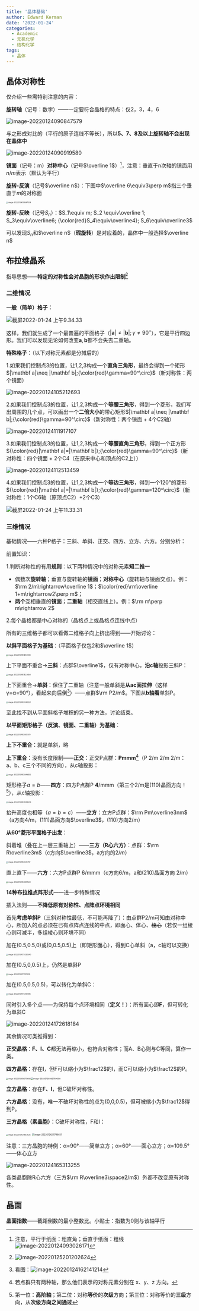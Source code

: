 ```yaml
---
title: '晶体基础'
author: Edward Kerman
date: '2022-01-24'
categories:
  - Academic
  - 无机化学
  - 结构化学
tags:
  - 晶体
---
```


## 晶体对称性

仅介绍一些需特别注意的内容：

**旋转轴**（记号：数字）——一定要符合晶格的特点：仅2，3，4，6

![image-20220124090847579](https://tva1.sinaimg.cn/large/008i3skNly1gyoho1haexj316s0g0jsl.jpg)

与之形成对比的（平行的原子连线不等长），所以**5、7、8及以上旋转轴不会出现在晶体中**

![image-20220124090919580](https://tva1.sinaimg.cn/large/008i3skNly1gyohol4zrcj315s0bimxj.jpg)

**镜面**（记号：m）**对称中心**（记号$\overline 1$）[^1]，注意：垂直于n次轴的镜面用$n/m$表示（默认为平行）

[^1]: 注意，平行于纸面：粗直角；垂直于纸面：粗线![image-20220124093026171](https://tva1.sinaimg.cn/large/008i3skNly1gyoiajzc4tj30h007sdfs.jpg)

**旋转-反演**（记号$\overline n$）：下图中$\overline 6\equiv3\perp m$指三个垂直于$m$的对称面

<img src="https://tva1.sinaimg.cn/large/008i3skNly1gyohwcsffyj30p60yuacr.jpg" alt="image-20220124091647554" style="zoom:33%;" />

**旋转-反映**（记号$S_n$）：$S_1\equiv m; S_2 \equiv\overline 1; S_3\equiv\overline6; {\color{red}S_4\equiv\overline4}; S_6\equiv\overline3$

可以发现$S_n$和$\overline n$（**瑕旋转**）是对应着的，晶体中一般选择$\overline n$

## 布拉维晶系

指导思想——**特定的对称性会对晶胞的形状作出限制**[^8]

[^8]:![image-20220125201202624](https://tva1.sinaimg.cn/large/008i3skNly1gyq6ggq66vj30u013sgwq.jpg)

### 二维情况

**一般（简单）格子：**

![截屏2022-01-24 上午9.34.33](https://tva1.sinaimg.cn/large/008i3skNly1gyoihnsi7oj30vc09ct97.jpg)

这样，我们就生成了一个最普遍的平面格子（$|\mathbf a|\neq |\mathbf b|;\gamma\neq 90^\circ$），它是平行四边形。我们可以发现无论如何改变$\mathbf a,\mathbf b$都不会失去二重轴。

**特殊格子：**（以下对称元素都是分摊后的）

1.如果我们控制点3的位置，让1,2,3构成一个**直角三角形**，最终会得到一个矩形$|\mathbf a|\neq |\mathbf b|;{\color{red}\gamma=90^\circ}$（新对称性：两个镜面）

![image-20220124105212693](https://tva1.sinaimg.cn/large/008i3skNly1gyoknn4bj8j30i8074glm.jpg)

2.如果我们控制点3的位置，让1,2,3构成一个**等腰三角形**，得到一个菱形，我们写出周围的几个点，可以画出一个**二倍大小**的带心矩形$|\mathbf a|\neq |\mathbf b|;{\color{red}\gamma=90^\circ}$（新对称性：两个镜面 + 4个C2轴）

![image-20220124111917107](https://tva1.sinaimg.cn/large/008i3skNly1gyolft9duhj30yq0d6js1.jpg)

3.如果我们控制点3的位置，让1,2,3构成一个**等腰直角三角形**，得到一个正方形${\color{red}|\mathbf a|=|\mathbf b|};{\color{red}\gamma=90^\circ}$（新对称性：四个镜面 + 2个C4（在原来中心和顶点的C2上））

![image-20220124112513459](https://tva1.sinaimg.cn/large/008i3skNly1gyollzp71aj30hy07k0st.jpg)

4.如果我们控制点3的位置，让1,2,3构成一个**等边三角形**，得到一个120°的菱形${\color{red}|\mathbf a|=|\mathbf b|};{\color{red}\gamma=120^\circ}$（新对称性：1个C6轴（原顶点C2）+2个C3）

![截屏2022-01-24 上午11.33.31](https://tva1.sinaimg.cn/large/008i3skNly1gyolvza3cjj30r60fcwf0.jpg)

### 三维情况

基础情况——六种P格子：三斜、单斜、正交、四方、立方、六方。分别分析：

前置知识：

1.判断对称性的有用**规则**：以下两种情况中的对称元素**知二推一**

- 偶数次**旋转轴**；垂直与旋转轴的**镜面**；**对称中心**（旋转轴与镜面交点）。例：$\rm 2/m\rightarrow\overline 1$；$\color{red}\rm\overline 1+m\rightarrow2\perp m$；
- **两个**互相垂直的**镜面**；**二重轴**（相交直线上）。例：$\rm m\perp m\rightarrow 2$

2.每个晶格都是中心对称的（晶格点上或晶格点连线中点）

所有的三维格子都可以看做二维格子向上挤出得到——开始讨论：

**以斜平面格子为基础**：（平面格子仅包$2$和$\overline 1$）

<img src="https://tva1.sinaimg.cn/large/008i3skNly1gyou1erq93j30fq09cmx8.jpg" alt="image-20220124161650083" style="zoom:33%;" />

上下平面不重合→**三斜**：点群$\overline1$，仅有对称中心，**沿c轴**投影三斜P：

<img src="https://tva1.sinaimg.cn/large/008i3skNly1gyotzvz8orj30ju0aojrg.jpg" alt="image-20220124161522684" style="zoom:33%;" />

上下面重合→**单斜**：保住了二重轴（注意一般单斜是**从ac面拉伸**（这样γ=α=90°），看起来向后倒[^2]）——点群$\rm P2/m$。下图从**b轴看**单斜P。

<img src="https://tva1.sinaimg.cn/large/008i3skNly1gyou5ga2lij30ig0ciq34.jpg" alt="image-20220124162043321" style="zoom:33%;" />

[^2]: 看图：![image-20220124162141214](https://tva1.sinaimg.cn/large/008i3skNly1gyou6gkcfoj30ha0g4dg2.jpg)

至此找不到从平面斜格子堆积的另一种方法，讨论结束。

**以平面矩形格子（反演、镜面、二重轴）为基础**：

<img src="https://tva1.sinaimg.cn/large/008i3skNly1gyoud2cnzaj30hw0fmglz.jpg" alt="image-20220124162801979" style="zoom:33%;" />

**上下不重合**：就是单斜，略

**上下重合**：没有长度限制——**正交**：正交P点群：**Pmmm**[^4]（P 2/m 2/m 2/m：a、b、c三个不同的方向），从c轴投影：

<img src="https://tva1.sinaimg.cn/large/008i3skNly1gyouewuqzyj30iu0hy74p.jpg" alt="image-20220124162948655" style="zoom:33%;" />

[^4]: 若点群只有两种轴，那么他们表示的对称元素分别在 x、y、z 方向。

矩形格子$a=b$——**四方**：四方P点群P **4**/mmm（第三个2/m是(110)晶面方向！[^3]），从c轴投影：

<img src="https://tva1.sinaimg.cn/large/008i3skNly1gyox5151u9j30kk0ieaay.jpg" alt="image-20220124163506504" style="zoom:33%;" />

[^3]: 第一位：**高阶轴**；第二位：对称**等价**的**次级**方向；第三位：对称等价的**三级**方向，从**次级方向之间通过**

抬升高度也相等（$a=b=c$）——**立方**：立方P点群：$\rm Pm\overline3nm$（a方向4/m，(111)晶面方向$\overline3$，(110)方向2/m）

**从60°菱形平面格子出发**：

斜着堆（叠在上一层三重轴上）——**三方（R心六方）**：点群：$\rm R\overline3m$（c方向$\overline3$，a方向的$2/m$）

<img src="https://tva1.sinaimg.cn/large/008i3skNly1gyous5f34gj30jm0di74y.jpg" alt="image-20220124164231797" style="zoom:33%;" />

直上直下——**六方**：六方P点群P 6/mmm（c方向6/m，a和(210)晶面方向 2/m）

<img src="https://tva1.sinaimg.cn/large/008i3skNly1gyouxuxybxj30ku0fqq3s.jpg" alt="image-20220124164801524" style="zoom:33%;" />

**14种布拉维点阵形式**——进一步特殊情况

插入法则——**不降低原有对称性、点阵点环境相同**

首先**考虑单斜P**（三斜对称性最低，不可能再降了）：由点群P2/m可知由对称中心，所加入的点必须在已有点阵点连线的中点，即面心、体心、~~棱心~~（若仅一组棱心则可减半，多组棱心则环境不同）

加在(0.5,0.5,0)或(0,0.5,0.5)上（即矩形面心），得到C心单斜（a，c轴可以交换）

<img src="https://tva1.sinaimg.cn/large/008i3skNly1gyovvh8m03j30eg0b2dfy.jpg" alt="image-20220124172020340" style="zoom: 33%;" />

加在(0.5,0,0.5)上，仍然是单斜P

<img src="https://tva1.sinaimg.cn/large/008i3skNly1gyovw74fqlj30ds0es74k.jpg" alt="image-20220124172101659" style="zoom:33%;" />

加在(0.5,0.5,0.5)，可以转化为单斜C：

<img src="https://tva1.sinaimg.cn/large/008i3skNly1gyovxjih2oj30i60di74o.jpg" alt="image-20220124172218496" style="zoom:33%;" />

同时引入多个点——为保持每个点环境相同（**定义！**）：所有面心即**F**，但可转化为单斜C

![image-20220124172618184](https://tva1.sinaimg.cn/large/008i3skNly1gyow1ok71qj30d80aujri.jpg)

其余情况可类推得到：

**正交晶格**：**F、I、C**都无法再缩小，也符合对称性；而A、B心则与C等同，算作一类。

**四方晶格**：存在**I**，但F可以缩小为$\frac12$的I，而C可以缩小为$\frac12$的P。

<img src="https://tva1.sinaimg.cn/large/008i3skNly1gypm33719yj30pm0qy40n.jpg" alt="image-20220125082713082" style="zoom:33%;" /><img src="https://tva1.sinaimg.cn/large/008i3skNly1gypm3vsz7zj30kc0mk761.jpg" alt="image-20220125082759008" style="zoom:39%;" />

**立方晶格**：存在**F、I**，但C破坏对称性。

**六方晶格**：没有，唯一不破坏对称性的点为(0,0,0.5)，但可被缩小为$\frac12$得到P。

**三方晶格（素晶胞）**：C破坏对称性，F和I：

<img src="https://tva1.sinaimg.cn/large/008i3skNly1gyp2pnigvxj30jk0rs0w8.jpg" alt="image-20220124211653625" style="zoom:33%;" />
<img src="https://tva1.sinaimg.cn/large/008i3skNly1gyp2qkowhgj30lu0lqjug.jpg" alt="image-20220124211748631" style="zoom:41%;" />

注意：三方晶胞的特例：α=90°——简单立方；α=60°——面心立方；α=109.5°——体心立方

![image-20220124165313255](https://tva1.sinaimg.cn/large/008i3skNly1gyov39s981j30u018nwjk.jpg)

各类晶胞除R心六方（三方$\rm R\overline3\space2/m$）外都不改变原有对称性。

## 晶面

**晶面指数**——截距倒数的最小整数比。小贴士：指数为0则与该轴平行

